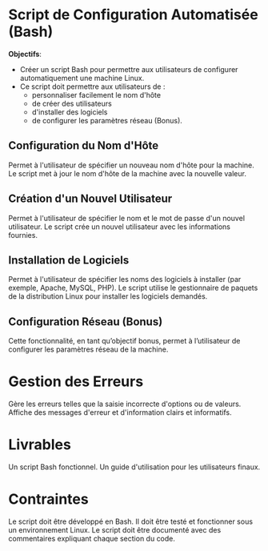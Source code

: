 # Script de Configuration Automatisée (Bash)
**Objectifs**:
- Créer un script Bash pour permettre aux utilisateurs de configurer automatiquement une machine Linux.
- Ce script doit permettre aux utilisateurs de :  
    - personnaliser facilement le nom d'hôte
    - de créer des utilisateurs
    - d'installer des logiciels 
    - de configurer les paramètres réseau (Bonus).


## Configuration du Nom d'Hôte
Permet à l'utilisateur de spécifier un nouveau nom d'hôte pour la machine.
Le script met à jour le nom d'hôte de la machine avec la nouvelle valeur.

## Création d'un Nouvel Utilisateur
Permet à l'utilisateur de spécifier le nom et le mot de passe d'un nouvel utilisateur.
Le script crée un nouvel utilisateur avec les informations fournies.

## Installation de Logiciels
Permet à l'utilisateur de spécifier les noms des logiciels à installer (par exemple, Apache, MySQL, PHP).
Le script utilise le gestionnaire de paquets de la distribution Linux pour installer les logiciels demandés.

## Configuration Réseau (Bonus)
Cette fonctionnalité, en tant qu’objectif bonus, permet à l’utilisateur de configurer les paramètres réseau de la machine.

# Gestion des Erreurs
Gère les erreurs telles que la saisie incorrecte d'options ou de valeurs.
Affiche des messages d'erreur et d'information clairs et informatifs.

# Livrables
Un script Bash fonctionnel.
Un guide d'utilisation pour les utilisateurs finaux.

# Contraintes
Le script doit être développé en Bash.
Il doit être testé et fonctionner sous un environnement Linux.
Le script doit être documenté avec des commentaires expliquant chaque section du code.
